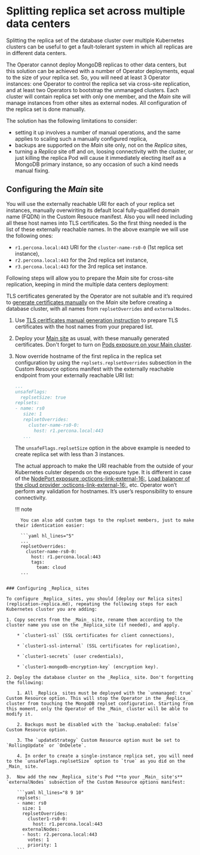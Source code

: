 # Splitting replica set across multiple data centers

Splitting the replica set of the database cluster over multiple Kubernetes clusters can be useful to get a fault-tolerant system in which all replicas are in different data centers.

The Operator cannot deploy MongoDB replicas to other data centers, but this solution can be achieved with a number of Operator deployments, equal to the size of your replica set. So, you will need at least 3 Operator instances: one Operator to control the replica set via cross-site replication, and at least two Operators to bootstrap the unmanaged clusters. Each cluster will contain replica set with only one member, and the _Main_ site will manage instances from other sites as external nodes. All configuration of the replica set is done manually.

The solution has the following limitations to consider:

* setting it up involves a number of manual operations, and the same applies to scaling such a manually configured replica,
* backups are supported on the _Main_ site only, not on the _Replica_ sites,
* turning a _Replica_ site off and on, loosing connectivity with the cluster, or just killing the replica Pod will cause it immediately electing itself as a MongoDB primary instance, so any occasion of such a kind needs manual fixing.

##  Configuring the _Main_ site

You will use the externally reachable URI for each of your replica set instances, manually overwiriting its default local fully-qualified domain name (FQDN) in the Custom Resouce manifest. Also you will need including all these host names into TLS certificates. So the first thing needed is the list of these externally reachable names. In the above example we will use the following ones:

* `r1.percona.local:443` URI for the `cluster-name-rs0-0` (1st replica set instance),
* `r2.percona.local:443` for the 2nd replica set instance,
* `r3.percona.local:443` for the 3rd replica set instance.

Following steps will allow you to prepare the _Main_ site for cross-site replication, keeping in mind the multiple data centers deployment:

TLS certificates generated by the Operator are not suitable and it’s required to [generate certificates manually](TLS.doc#generate-certificates-manually) on the _Main_ site before creating a database cluster, with all names from `replsetOverrides` and `externalNodes`.

1. Use [TLS ceritficates manual generation instruction](TLS.md#generate-certificates-manually) to prepare TLS certificates with the host names from your prepared list.

2. Deploy your [Main site](replication-main.md) as usual, with these manually generated certificates. Don't forget to turn on [Pods exposure on your Main cluster](expose.md#controlling-hostnames-in-replset-configuration).

2. Now override hostname of the first replica in the replica set configuration by using the `replsets.replsetOverrides` subsection in the Custom Resource options manifest with the externally reachable endpoint from your externally reachable URI list:

    ```yaml hl_lines="9"
    ...
    unsafeFlags:
      replsetSize: true
    replsets:
    - name: rs0
       size: 1
       replsetOverrides:
         cluster-name-rs0-0:
           host: r1.percona.local:443
       ...
    ```

    The `unsafeFlags.replsetSize` option in the above example is needed to create replica set with less than 3 instances.

    The actual approach to make the URI reachable from the outside of your Kubernetes culster depends on the exposure type. It is different in case of the [NodePort exposure :octicons-link-external-16:](https://kubernetes.io/docs/concepts/services-networking/service/#type-nodeport), [Load balancer of the cloud provider  :octicons-link-external-16:](https://kubernetes.io/docs/concepts/services-networking/service/#loadbalancer), etc. Operator won’t perform any validation for hostnames. It’s user’s responsibility to ensure connectivity.

    !!! note

         You can also add custom tags to the replset members, just to make their identication easier:

         ```yaml hl_lines="5"
         ...
         replsetOverrides:
           cluster-name-rs0-0:
             host: r1.percona.local:443
             tags:
               team: cloud
         ...
```

### Configuring _Replica_ sites

To configure _Replica_ sites, you should [deploy our Relica sites](replication-replica.md), repeating the following steps for each Kubernetes cluster you are adding:

1. Copy secrets from the _Main_ site, rename them according to the cluster name you use on the _Replica_site (if needed), and apply.

    * `cluster1-ssl` (SSL certificates for client connections),

    * `cluster1-ssl-internal` (SSL certificates for replication),

    * `cluster1-secrets` (user credentials),

    * `cluster1-mongodb-encryption-key` (encryption key).

2. Deploy the database cluster on the _Replica_ site. Don't forgetting the following:

    1. All _Replica_ sites must be deployed with the `unmanaged: true` Custom Resource option. This will stop the Operator in the _Replica_ cluster from touching the MongoDB replset configuration. Starting from this moment, only the Operator of the _Main_ cluster will be able to modify it.

    2. Backups must be disabled with the `backup.enabaled: false` Custom Resource option.

    3. The `updateStrategy` Custom Resource option must be set to `RollingUpdate` or `OnDelete`.
    
    4. In order to create a single-instance replica set, you will need to the `unsafeFlags.replsetSize` option to `true` as you did on the _Main_ site.

3.  Now add the new _Replica_ site's Pod **to your _Main_ site's** `externalNodes` subsection of the Custom Resource options manifest:

    ```yaml hl_lines="8 9 10"
    replsets:
    - name: rs0
      size: 1
      replsetOverrides:
        cluster1-rs0-0:
          host: r1.percona.local:443
      externalNodes:
      - host: r2.percona.local:443
        votes: 1
        priority: 1
    ```


